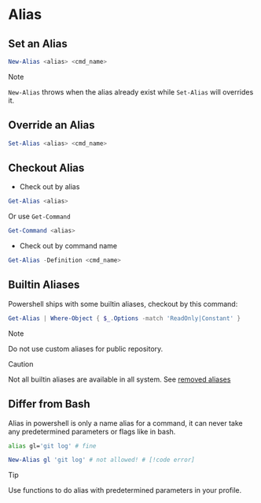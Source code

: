 # Alias

## Set an Alias

```ps1
New-Alias <alias> <cmd_name>
```

> [!note]
> `New-Alias` throws when the alias already exist while `Set-Alias` will overrides it.

## Override an Alias

```ps1
Set-Alias <alias> <cmd_name>
```

## Checkout Alias

- Check out by alias

```ps1
Get-Alias <alias>
```

Or use `Get-Command`

```ps1
Get-Command <alias>
```

- Check out by command name

```ps1
Get-Alias -Definition <cmd_name>
```

## Builtin Aliases

Powershell ships with some builtin aliases, checkout by this command:

```ps1
Get-Alias | Where-Object { $_.Options -match 'ReadOnly|Constant' }
```

> [!note]
> Do not use custom aliases for public repository.

> [!CAUTION]
> Not all builtin aliases are available in all system. See [removed aliases](https://learn.microsoft.com/en-us/powershell/scripting/whats-new/unix-support?view=powershell-7.4#aliases-not-available-on-linux-or-macos) 

## Differ from Bash

Alias in powershell is only a name alias for a command, it can never take any predetermined parameters or flags like in bash.

```sh
alias gl='git log' # fine
```

```ps1
New-Alias gl 'git log' # not allowed! # [!code error] 
```

> [!TIP]
> Use functions to do alias with predetermined parameters in your profile.

